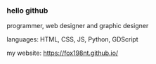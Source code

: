 ### hello github
programmer, web designer and graphic designer 

languages: HTML, CSS, JS, Python, GDScript

my website: https://fox198nt.github.io/
